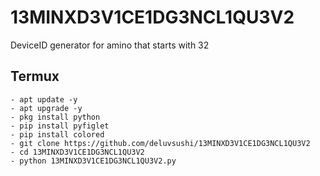 # 13MINXD3V1CE1DG3NCL1QU3V2
DeviceID generator for amino that starts with 32

## Termux
```shell
- apt update -y
- apt upgrade -y
- pkg install python
- pip install pyfiglet
- pip install colored
- git clone https://github.com/deluvsushi/13MINXD3V1CE1DG3NCL1QU3V2
- cd 13MINXD3V1CE1DG3NCL1QU3V2
- python 13MINXD3V1CE1DG3NCL1QU3V2.py
```

